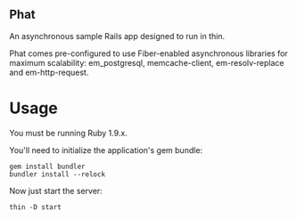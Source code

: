 Phat
----------

An asynchronous sample Rails app designed to run in thin.

Phat comes pre-configured to use Fiber-enabled asynchronous libraries for maximum scalability:
em_postgresql, memcache-client, em-resolv-replace and em-http-request.

Usage
==========

You must be running Ruby 1.9.x.

You'll need to initialize the application's gem bundle:

    gem install bundler
    bundler install --relock

Now just start the server:

    thin -D start